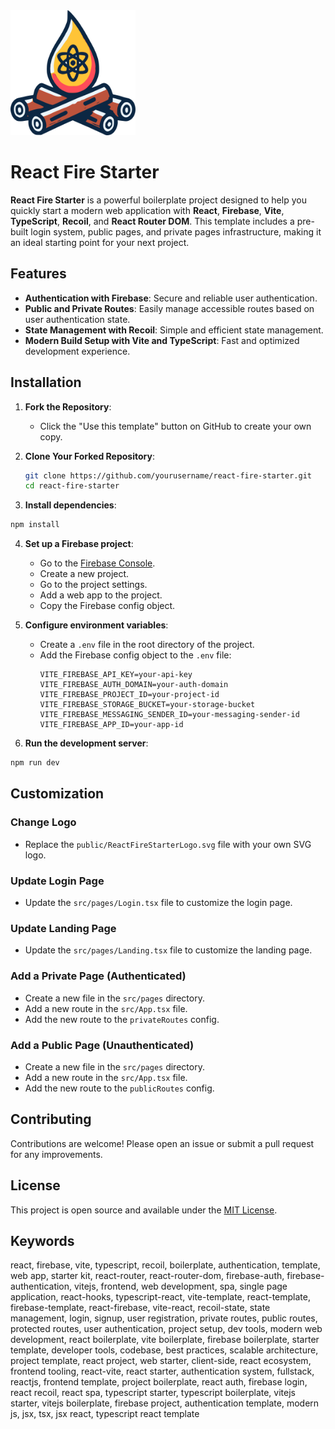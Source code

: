<img src="./public/ReactFireStarterLogo.svg" alt="React Firebase Starter Logo" width="200" height="200">

# React Fire Starter

**React Fire Starter** is a powerful boilerplate project designed to help you quickly start a modern web application with **React**, **Firebase**, **Vite**, **TypeScript**, **Recoil**, and **React Router DOM**. This template includes a pre-built login system, public pages, and private pages infrastructure, making it an ideal starting point for your next project.

## Features

- **Authentication with Firebase**: Secure and reliable user authentication.
- **Public and Private Routes**: Easily manage accessible routes based on user authentication state.
- **State Management with Recoil**: Simple and efficient state management.
- **Modern Build Setup with Vite and TypeScript**: Fast and optimized development experience.

## Installation

1. **Fork the Repository**:

   - Click the "Use this template" button on GitHub to create your own copy.

2. **Clone Your Forked Repository**:

   ```bash
   git clone https://github.com/yourusername/react-fire-starter.git
   cd react-fire-starter
   ```

3. **Install dependencies**:

```bash
npm install
```

4. **Set up a Firebase project**:

   - Go to the [Firebase Console](https://console.firebase.google.com/).
   - Create a new project.
   - Go to the project settings.
   - Add a web app to the project.
   - Copy the Firebase config object.

5. **Configure environment variables**:

   - Create a `.env` file in the root directory of the project.
   - Add the Firebase config object to the `.env` file:
     ```env
     VITE_FIREBASE_API_KEY=your-api-key
     VITE_FIREBASE_AUTH_DOMAIN=your-auth-domain
     VITE_FIREBASE_PROJECT_ID=your-project-id
     VITE_FIREBASE_STORAGE_BUCKET=your-storage-bucket
     VITE_FIREBASE_MESSAGING_SENDER_ID=your-messaging-sender-id
     VITE_FIREBASE_APP_ID=your-app-id
     ```

6. **Run the development server**:

```bash
npm run dev
```

## Customization

### Change Logo

- Replace the `public/ReactFireStarterLogo.svg` file with your own SVG logo.

### Update Login Page

- Update the `src/pages/Login.tsx` file to customize the login page.

### Update Landing Page

- Update the `src/pages/Landing.tsx` file to customize the landing page.

### Add a Private Page (Authenticated)

- Create a new file in the `src/pages` directory.
- Add a new route in the `src/App.tsx` file.
- Add the new route to the `privateRoutes` config.

### Add a Public Page (Unauthenticated)

- Create a new file in the `src/pages` directory.
- Add a new route in the `src/App.tsx` file.
- Add the new route to the `publicRoutes` config.

## Contributing

Contributions are welcome! Please open an issue or submit a pull request for any improvements.

## License

This project is open source and available under the [MIT License](LICENSE).

## Keywords

react, firebase, vite, typescript, recoil, boilerplate, authentication, template, web app, starter kit, react-router, react-router-dom, firebase-auth, firebase-authentication, vitejs, frontend, web development, spa, single page application, react-hooks, typescript-react, vite-template, react-template, firebase-template, react-firebase, vite-react, recoil-state, state management, login, signup, user registration, private routes, public routes, protected routes, user authentication, project setup, dev tools, modern web development, react boilerplate, vite boilerplate, firebase boilerplate, starter template, developer tools, codebase, best practices, scalable architecture, project template, react project, web starter, client-side, react ecosystem, frontend tooling, react-vite, react starter, authentication system, fullstack, reactjs, frontend template, project boilerplate, react auth, firebase login, react recoil, react spa, typescript starter, typescript boilerplate, vitejs starter, vitejs boilerplate, firebase project, authentication template, modern js, jsx, tsx, jsx react, typescript react template
